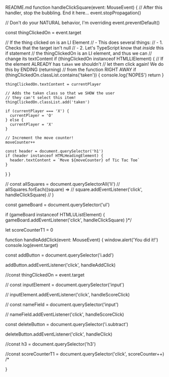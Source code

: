 README.md
function handleClickSquare(event: MouseEvent) {
// After this handler, stop the bubbling. End it here...
event.stopPropagation()

// Don't do your NATURAL behavior, I'm overriding
event.preventDefault()

const thingClickedOn = event.target

// If the thing clicked on is an LI Element
// - This does several things:
// - 1. Checks that the target isn't null
// - 2. Let's TypeScript know that _inside_ this if statement
// the thingClickedOn is an LI element, and thus we can
// change its textContent
if (thingClickedOn instanceof HTMLLIElement) {
// If the element ALREADY has `taken` we shouldn't
// let them click again! We do this by ENDING (returning)
// from the function RIGHT AWAY
if (thingClickedOn.classList.contains('taken')) {
console.log('NOPES')
return
}

    thingClickedOn.textContent = currentPlayer

    // Adds the taken class so that we SHOW the user
    // they can't select this item!
    thingClickedOn.classList.add('taken')

    if (currentPlayer === 'X') {
      currentPlayer = 'O'
    } else {
      currentPlayer = 'X'
    }

    // Increment the move counter!
    moveCounter++

    const header = document.querySelector('h1')
    if (header instanceof HTMLHeadingElement) {
      header.textContent = `Move ${moveCounter} of Tic Tac Toe`
    }

}
}

// const allSquares = document.querySelectorAll('li')
// allSquares.forEach((square) =>
// square.addEventListener('click', handleClickSquare)
// )

const gameBoard = document.querySelector('ul')

if (gameBoard instanceof HTMLUListElement) {
gameBoard.addEventListener('click', handleClickSquare)
}\*/

let scoreCounterT1 = 0

function handleAddClick(event: MouseEvent) {
window.alert('You did it!')
console.log(event.target)

const addButton = document.querySelector('i.add')

addButton.addEventListener('click', handleAddClick)

//const thingClickedOn = event.target

// const inputElement = document.querySelector('input')

// inputElement.addEventListener('click', handleScoreClick)

// const nameField = document.querySelector('input')

// nameField.addEventListener('click', handleScoreClick)

const deleteButton = document.querySelector('i.subtract')

deleteButton.addEventListener('click', handleClick)

//const h3 = document.querySelector('h3')

//const scoreCounterT1 = document.querySelector('click', scoreCounter++)
/\*

}

